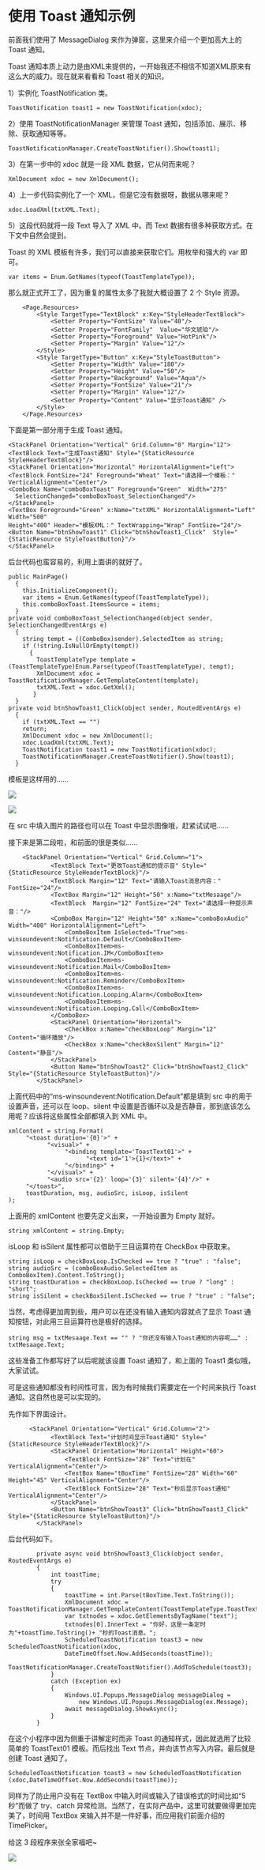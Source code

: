 # 使用 Toast 通知示例

前面我们使用了 MessageDialog 来作为弹窗，这里来介绍一个更加高大上的 Toast 通知。

Toast 通知本质上动力是由XML来提供的，一开始我还不相信不知道XML原来有这么大的威力。现在就来看看和 Toast 相关的知识。

1）实例化 ToastNotification 类。

```
ToastNotification toast1 = new ToastNotification(xdoc);            
```

2）使用 ToastNotificationManager 来管理 Toast 通知，包括添加、展示、移除、获取通知等等。

```
ToastNotificationManager.CreateToastNotifier().Show(toast1);
```

3）在第一步中的 xdoc 就是一段 XML 数据，它从何而来呢？

```
XmlDocument xdoc = new XmlDocument();
```

4）上一步代码实例化了一个 XML，但是它没有数据呀，数据从哪来呢？

```
xdoc.LoadXml(txtXML.Text);
```

5）这段代码就将一段 Text 导入了 XML 中。而 Text 数据有很多种获取方式。在下文中自然会提到。

Toast 的 XML 模板有许多，我们可以直接来获取它们。用枚举和强大的 var 即可。

```
var items = Enum.GetNames(typeof(ToastTemplateType));
```

那么就正式开工了，因为重复的属性太多了我就大概设置了 2 个 Style 资源。

```
	<Page.Resources>
        <Style TargetType="TextBlock" x:Key="StyleHeaderTextBlock">
            <Setter Property="FontSize" Value="40"/>
            <Setter Property="FontFamily"  Value="华文琥珀"/>
            <Setter Property="Foreground" Value="HotPink"/>
            <Setter Property="Margin" Value="12"/>
        </Style>       
        <Style TargetType="Button" x:Key="StyleToastButton">
            <Setter Property="Width" Value="180"/>
            <Setter Property="Height" Value="50"/>
            <Setter Property="Background" Value="Aqua"/>
            <Setter Property="FontSize" Value="21"/>
            <Setter Property="Margin" Value="12"/>
            <Setter Property="Content" Value="显示Toast通知" />
        </Style>
    </Page.Resources>
```

下面是第一部分用于生成 Toast 通知。

```
<StackPanel Orientation="Vertical" Grid.Column="0" Margin="12">
<TextBlock Text="生成Toast通知" Style="{StaticResource StyleHeaderTextBlock}"/>
<StackPanel Orientation="Horizontal" HorizontalAlignment="Left">
<TextBlock FontSize="24" Foreground="Wheat" Text="请选择一个模板：" VerticalAlignment="Center"/>
<ComboBox Name="comboBoxToast" Foreground="Green"  Width="275" 
  SelectionChanged="comboBoxToast_SelectionChanged"/>
</StackPanel>
<TextBox Foreground="Green" x:Name="txtXML" HorizontalAlignment="Left" Width="500"  
Height="400" Header="模板XML：" TextWrapping="Wrap" FontSize="24"/>
<Button Name="btnShowToast1" Click="btnShowToast1_Click"  Style="{StaticResource StyleToastButton}"/>
</StackPanel>
```

后台代码也蛮容易的，利用上面讲的就好了。

```
public MainPage()
  {
    this.InitializeComponent();   
    var items = Enum.GetNames(typeof(ToastTemplateType));
    this.comboBoxToast.ItemsSource = items;
  }
private void comboBoxToast_SelectionChanged(object sender, SelectionChangedEventArgs e)
  {
    string tempt = ((ComboBox)sender).SelectedItem as string;
    if (!string.IsNullOrEmpty(tempt))
      {   
        ToastTemplateType template = (ToastTemplateType)Enum.Parse(typeof(ToastTemplateType), tempt);
        XmlDocument xdoc = ToastNotificationManager.GetTemplateContent(template);
        txtXML.Text = xdoc.GetXml();
       }
  }
private void btnShowToast1_Click(object sender, RoutedEventArgs e)
  {
    if (txtXML.Text == "")   
    return;  
    XmlDocument xdoc = new XmlDocument();
    xdoc.LoadXml(txtXML.Text);  
    ToastNotification toast1 = new ToastNotification(xdoc);
    ToastNotificationManager.CreateToastNotifier().Show(toast1); 
  }
```

模板是这样用的……

![](images/99.png)

![](images/100.png)

在 src 中填入图片的路径也可以在 Toast 中显示图像哦，赶紧试试吧……

接下来是第二段啦，和前面的很是类似……

```
	<StackPanel Orientation="Vertical" Grid.Column="1">
            <TextBlock Text="更改Toast通知的提示音" Style="{StaticResource StyleHeaderTextBlock}"/>
            <TextBlock Margin="12" Text="请输入Toast消息内容：" FontSize="24"/>
            <TextBox Margin="12" Height="50" x:Name="txtMesaage"/>
            <TextBlock  Margin="12" FontSize="24" Text="请选择一种提示声音："/>
            <ComboBox Margin="12" Height="50" x:Name="comboBoxAudio" Width="400" HorizontalAlignment="Left">
                <ComboBoxItem IsSelected="True">ms-winsoundevent:Notification.Default</ComboBoxItem>
                <ComboBoxItem>ms-winsoundevent:Notification.IM</ComboBoxItem>
                <ComboBoxItem>ms-winsoundevent:Notification.Mail</ComboBoxItem>
                <ComboBoxItem>ms-winsoundevent:Notification.Reminder</ComboBoxItem>
                <ComboBoxItem>ms-winsoundevent:Notification.Looping.Alarm</ComboBoxItem>
                <ComboBoxItem>ms-winsoundevent:Notification.Looping.Call</ComboBoxItem>
            </ComboBox>
            <StackPanel Orientation="Horizontal">
                <CheckBox x:Name="checkBoxLoop" Margin="12" Content="循环播放"/>
                <CheckBox x:Name="checkBoxSilent" Margin="12" Content="静音"/>
            </StackPanel>           
            <Button Name="btnShowToast2" Click="btnShowToast2_Click"  Style="{StaticResource StyleToastButton}"/>
        </StackPanel>
```

上面代码中的“ms-winsoundevent:Notification.Default”都是填到 src 中的用于设置声音，还可以在 loop、silent 中设置是否循环以及是否静音，那到底该怎么用呢？应该将这些属性全部都填入到 XML 中。

```
xmlContent = string.Format(
     "<toast duration='{0}'>" +
           "<visual>" +
                "<binding template='ToastText01'>" +
                      "<text id='1'>{1}</text>" +
                "</binding>" +
           "</visual>" +
		   "<audio src='{2}' loop='{3}' silent='{4}'/>" +
     "</toast>",
     toastDuration, msg, audioSrc, isLoop, isSilent    
);             
```

上面用的 xmlContent 也要先定义出来，一开始设置为 Empty 就好。

```
string xmlContent = string.Empty;  
```

isLoop 和 isSilent 属性都可以借助于三目运算符在 CheckBox 中获取来。

```
string isLoop = checkBoxLoop.IsChecked == true ? "true" : "false";                                
string audioSrc = (comboBoxAudio.SelectedItem as ComboBoxItem).Content.ToString();          
string toastDuration = checkBoxLoop.IsChecked == true ? "long" : "short";            
string isSilent = checkBoxSilent.IsChecked == true ? "true" : "false";        
```

当然，考虑得更加周到些，用户可以在还没有输入通知内容就点了显示 Toast 通知按钮，对此用三目运算符也是极好的选择。

```
string msg = txtMesaage.Text == "" ? "你还没有输入Toast通知的内容呢……" : txtMesaage.Text;   
```

这些准备工作都写好了以后呢就该设置 Toast 通知了，和上面的 Toast1 类似哦，大家试试。

可是这些通知都没有时间性可言，因为有时候我们需要定在一个时间来执行 Toast 通知。这自然也是可以实现的。

先作如下界面设计。

```
	  <StackPanel Orientation="Vertical" Grid.Column="2">
            <TextBlock Text="计划时间显示Toast通知" Style="{StaticResource StyleHeaderTextBlock}"/>  
            <StackPanel Orientation="Horizontal" Height="60">
                <TextBlock FontSize="28" Text="计划在"  VerticalAlignment="Center"/>
                <TextBox Name="tBoxTime" FontSize="28" Width="60" Height="45" VerticalAlignment="Center"/>
                <TextBlock FontSize="28" Text="秒后显示Toast通知" VerticalAlignment="Center"/>
            </StackPanel>                
            <Button Name="btnShowToast3" Click="btnShowToast3_Click"  Style="{StaticResource StyleToastButton}"/>
        </StackPanel>
```

后台代码如下。

```
	    private async void btnShowToast3_Click(object sender, RoutedEventArgs e)
        {
            int toastTime;
            try
            {                      
                toastTime = int.Parse(tBoxTime.Text.ToString());
                XmlDocument xdoc = ToastNotificationManager.GetTemplateContent(ToastTemplateType.ToastText01);                
                var txtnodes = xdoc.GetElementsByTagName("text");                
                txtnodes[0].InnerText = "你好，这是一条定时为"+toastTime.ToString()+ "秒的Toast消息。";              
                ScheduledToastNotification toast3 = new ScheduledToastNotification(xdoc,  
                DateTimeOffset.Now.AddSeconds(toastTime));  
                ToastNotificationManager.CreateToastNotifier().AddToSchedule(toast3);  
            }
            catch (Exception ex)
            {                  
                Windows.UI.Popups.MessageDialog messageDialog =    
                    new Windows.UI.Popups.MessageDialog(ex.Message);
                await messageDialog.ShowAsync();
            }             
        }   
```

在这个小程序中因为侧重于讲解定时而非 Toast 的通知样式，因此就选用了比较简单的 ToastText01 模板。而后找出 Text 节点，并向该节点写入内容。最后就是创建 Toast 通知了。

```
ScheduledToastNotification toast3 = new ScheduledToastNotification  
(xdoc,DateTimeOffset.Now.AddSeconds(toastTime));
```

同样为了防止用户没有在 TextBox 中输入时间或输入了错误格式的时间比如“5 秒”而做了 try、catch 异常检测。当然了，在实际产品中，这里可就要做得更加完美了，时间用 TextBox 来输入并不是一件好事，而应用我们前面介绍的 TimePicker。

给这 3 段程序来张全家福吧~

![](images/101.png)